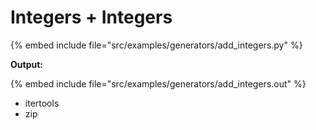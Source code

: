 # Integers + Integers


{% embed include file="src/examples/generators/add_integers.py" %}

**Output:**

{% embed include file="src/examples/generators/add_integers.out" %}


* itertools
* zip

